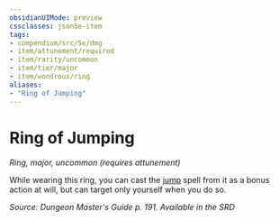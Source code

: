 ```yaml
---
obsidianUIMode: preview
cssclasses: json5e-item
tags:
- compendium/src/5e/dmg
- item/attunement/required
- item/rarity/uncommon
- item/tier/major
- item/wondrous/ring
aliases: 
- "Ring of Jumping"
---
```

# Ring of Jumping
*Ring, major, uncommon (requires attunement)*  


While wearing this ring, you can cast the [jump](Mechanics/spells/jump.md) spell from it as a bonus action at will, but can target only yourself when you do so.

*Source: Dungeon Master's Guide p. 191. Available in the <span title='Systems Reference Document (5.1)'>SRD</span>*